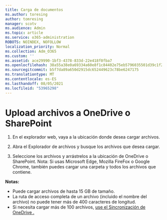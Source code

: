 ```yaml
---
title: Carga de documentos
ms.author: toresing
author: tomresing
manager: scotv
ms.audience: Admin
ms.topic: article
ms.service: o365-administration
ROBOTS: NOINDEX, NOFOLLOW
localization_priority: Normal
ms.collection: Adm_O365
ms.custom: ''
ms.assetid: ace29990-1bf3-4378-833d-22e418f0fba7
ms.openlocfilehash: 38a55a38e0a69334a60e8f1c84402e75eb5796035501d39c1f217fe194dae432
ms.sourcegitcommit: b5f7da89a650d2915dc652449623c78be6247175
ms.translationtype: MT
ms.contentlocale: es-ES
ms.lasthandoff: 08/05/2021
ms.locfileid: "53965298"
---
```

# <a name="upload-files-to-onedrive-or-sharepoint"></a>Upload archivos a OneDrive o SharePoint

1. En el explorador web, vaya a la ubicación donde desea cargar archivos.
    
2. Abra el Explorador de archivos y busque los archivos que desea cargar.
    
3. Seleccione los archivos y arrástrelos a la ubicación de OneDrive o SharePoint. Nota: Si usas Microsoft Edge, Mozilla FireFox o Google Chrome, también puedes cargar una carpeta y todos los archivos que contiene.
    
**Notas:**

- Puede cargar archivos de hasta 15 GB de tamaño. 
- La ruta de acceso completa de un archivo (incluido el nombre del archivo) no puede tener más de 400 caracteres de longitud. 
- Si necesita cargar más de 100 archivos, [use el Sincronización de OneDrive .](https://go.microsoft.com/fwlink/?linkid=866427) 
  

